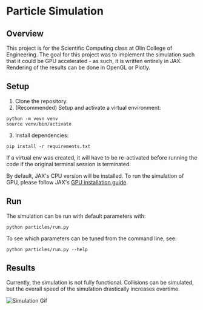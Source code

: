 # Particle Simulation

## Overview

This project is for the Scientific Computing class at Olin College of Engineering. The goal for this project was to implement the simulation such that it could be GPU accelerated - as such, it is written entirely in JAX. Rendering of the results can be done in OpenGL or Plotly.

## Setup

1. Clone the repository.
2. (Recommended) Setup and activate a virtual environment:

```
python -m vevn venv
source venv/bin/activate
```

3. Install dependencies:

```
pip install -r requirements.txt
```

If a virtual env was created, it will have to be re-activated before running the code if the original terminal session is terminated.

By default, JAX's CPU version will be installed. To run the simulation of GPU, please follow JAX's [GPU installation guide](https://github.com/google/jax#pip-installation-gpu-cuda).

## Run

The simulation can be run with default parameters with:

```
python particles/run.py
```

To see which parameters can be tuned from the command line, see:

```
python particles/run.py --help
```

## Results

Currently, the simulation is not fully functional. Collisions can be simulated, but the overall speed of the simulation drastically increases overtime.

![Simulation Gif](/assets/example.gif)
